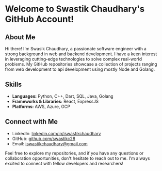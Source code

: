 <!--### Hi there, Im Swastik Chaudhary👋

Here is something about myself:

- 🌱 I’m currently learning React.
- 💬 Ask me about anything related to Nodejs...
- 😄 Pronouns: He/His
- ⚡ Fun fact: I spend almost 4 hours gaming every day... -->
# Welcome to Swastik Chaudhary's GitHub Account!

## About Me
Hi there! I'm Swasik Chaudhary, a passionate software engineer with a strong background in web and backend development. I have a keen interest in leveraging cutting-edge technologies to solve complex real-world problems. My GitHub repositories showcase a collection of projects ranging from web development to api development using mostly Node and Golang.

## Skills
- **Languages:** Python, C++, Dart, SQL, Java, Golang
- **Frameworks & Libraries:** React, ExpressJS
- **Platforms:** AWS, Azure, GCP

## Connect with Me
- LinkedIn: [linkedin.com/in/iswastikchaudhary](https://www.linkedin.com/in/iswastikchaudhary)
- GitHub: [github.com/swastikc28](https://github.com/swastikc28)
- Email: iswastikchaudhary@gmail.com

Feel free to explore my repositories, and if you have any questions or collaboration opportunities, don't hesitate to reach out to me. I'm always excited to connect with fellow developers and researchers!






